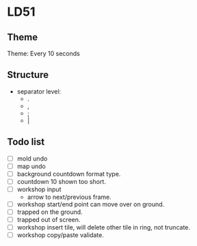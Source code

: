 ﻿# LD51

## Theme

Theme: Every 10 seconds

## Structure

- separator level:
    - .
    - ,
    - ;
    - |

## Todo list

-[ ] mold undo
-[ ] map undo
-[ ] background countdown format type.
-[ ] countdown 10 shown too short.
-[ ] workshop input
    - arrow to next/previous frame.
-[ ] workshop start/end point can move over on ground.
-[ ] trapped on the ground.
-[ ] trapped out of screen.
-[ ] workshop insert tile, will delete other tile in ring, not truncate.
-[ ] workshop copy/paste validate.